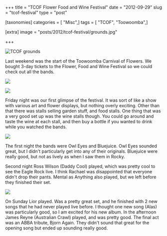 +++
title = "TCOF Flower Food and Wine Festival"
date = "2012-09-29"
slug = "tcof-festival"
type = "post"

[taxonomies]
categories = [ "Misc",]
tags = [ "TCOF", "Toowoomba",]

[extra]
image = "posts/2012/tcof-festival/grounds.jpg"

+++

![TCOF grounds](grounds.jpg)

Last weekend was the start of the Toowoomba Carnival of Flowers. We bought 3-day tickets to the Flower, Food and Wine Festival so we could check out all the bands.

![](flowers.jpg)

![](ergonflowers.jpg)

Friday night was our first glimpse of the festival. It was sort of like a show with various art and flower displays, but nothing overly exciting. Other than that there was stalls selling garden stuff, and food stalls. One thing that was a very good set up was the wine stalls though. You could go around and taste the wine at each stall, and then buy a bottle if you wanted to drink while you watched the bands.

![](owl-eyes.jpg)

The first night the bands were Owl Eyes and Bluejuice. Owl Eyes sounded great, but I didn't particularly get into any of their originals. Bluejuice were really good, but not as lively as when I saw them in Rocky.

Second night Ross Wilson (Daddy Cool) played, which was pretty cool to see the Eagle Rock live. I think Rachael was disappointed that everyone didn't drop their pants. Mental as Anything also played, but we left before they finished their set.

![](lior.jpg)

On Sunday Lior played. Was a pretty great set, and he finished with 2 new songs that he had never played live before. I thought one new song (Alas) was particularly good, so I am excited for his new album. In the afternoon James Reyne (Australian Crawl) played, and was pretty good. The final act was an ABBA tribute, Bjorn Again. They didn't sound that great for the opening song but ended up sounding really good.